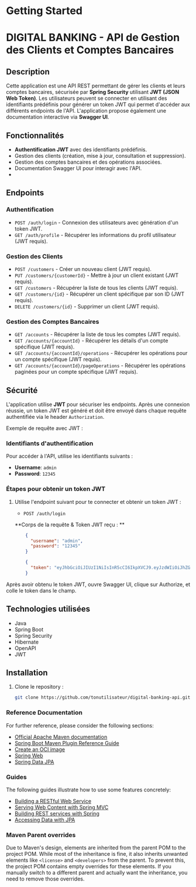 # Getting Started
# DIGITAL BANKING - API de Gestion des Clients et Comptes Bancaires

## Description
Cette application est une API REST permettant de gérer les clients et leurs comptes bancaires, sécurisée par **Spring Security** utilisant **JWT (JSON Web Token)**. Les utilisateurs peuvent se connecter en utilisant des identifiants prédéfinis pour générer un token JWT qui permet d'accéder aux différents endpoints de l'API. L'application propose également une documentation interactive via **Swagger UI**.

## Fonctionnalités
- **Authentification JWT** avec des identifiants prédéfinis.
- Gestion des clients (création, mise à jour, consultation et suppression).
- Gestion des comptes bancaires et des opérations associées.
- Documentation Swagger UI pour interagir avec l'API.
- 
## Endpoints

### Authentification
- `POST /auth/login` - Connexion des utilisateurs avec génération d'un token JWT.
- `GET /auth/profile` - Récupérer les informations du profil utilisateur (JWT requis).

### Gestion des Clients
- `POST /customers` - Créer un nouveau client (JWT requis).
- `PUT /customers/{customerId}` - Mettre à jour un client existant (JWT requis).
- `GET /customers` - Récupérer la liste de tous les clients (JWT requis).
- `GET /customers/{id}` - Récupérer un client spécifique par son ID (JWT requis).
- `DELETE /customers/{id}` - Supprimer un client (JWT requis).

### Gestion des Comptes Bancaires
- `GET /accounts` - Récupérer la liste de tous les comptes (JWT requis).
- `GET /accounts/{accountId}` - Récupérer les détails d'un compte spécifique (JWT requis).
- `GET /accounts/{accountId}/operations` - Récupérer les opérations pour un compte spécifique (JWT requis).
- `GET /accounts/{accountId}/pageOperations` - Récupérer les opérations paginées pour un compte spécifique (JWT requis).

## Sécurité
L'application utilise **JWT** pour sécuriser les endpoints. Après une connexion réussie, un token JWT est généré et doit être envoyé dans chaque requête authentifiée via le header `Authorization`.

Exemple de requête avec JWT : 
### Identifiants d'authentification
Pour accéder à l'API, utilise les identifiants suivants :

- **Username**: `admin`
- **Password**: `12345`

### Étapes pour obtenir un token JWT

1. Utilise l'endpoint suivant pour te connecter et obtenir un token JWT :
    - `POST /auth/login`

   **Corps de la requête & Token JWT reçu : **
   ```json
       {
         "username": "admin",
         "password": "12345"
       }

       {
         "token": "eyJhbGciOiJIUzI1NiIsInR5cCI6IkpXVCJ9.eyJzdWIiOiJhZG1pbiIsImlhdCI6MTYxODgzMTI1NSwiZXhwIjoxNjE4ODMzMDU1fQ.SflKxwRJSMeKKF2QT4fwpMeJf36POk6yJV_adQssw5c"
       }
Après avoir obtenu le token JWT, ouvre Swagger UI, clique sur Authorize, et colle le token dans le champ.

## Technologies utilisées
- Java
- Spring Boot
- Spring Security
- Hibernate
- OpenAPI
- JWT

## Installation
1. Clone le repository :
   ```bash
   git clone https://github.com/tonutilisateur/digital-banking-api.git
   
### Reference Documentation
For further reference, please consider the following sections:

* [Official Apache Maven documentation](https://maven.apache.org/guides/index.html)
* [Spring Boot Maven Plugin Reference Guide](https://docs.spring.io/spring-boot/docs/3.3.1/maven-plugin/reference/html/)
* [Create an OCI image](https://docs.spring.io/spring-boot/docs/3.3.1/maven-plugin/reference/html/#build-image)
* [Spring Web](https://docs.spring.io/spring-boot/docs/3.3.1/reference/htmlsingle/index.html#web)
* [Spring Data JPA](https://docs.spring.io/spring-boot/docs/3.3.1/reference/htmlsingle/index.html#data.sql.jpa-and-spring-data)

### Guides
The following guides illustrate how to use some features concretely:

* [Building a RESTful Web Service](https://spring.io/guides/gs/rest-service/)
* [Serving Web Content with Spring MVC](https://spring.io/guides/gs/serving-web-content/)
* [Building REST services with Spring](https://spring.io/guides/tutorials/rest/)
* [Accessing Data with JPA](https://spring.io/guides/gs/accessing-data-jpa/)

### Maven Parent overrides

Due to Maven's design, elements are inherited from the parent POM to the project POM.
While most of the inheritance is fine, it also inherits unwanted elements like `<license>` and `<developers>` from the parent.
To prevent this, the project POM contains empty overrides for these elements.
If you manually switch to a different parent and actually want the inheritance, you need to remove those overrides.

